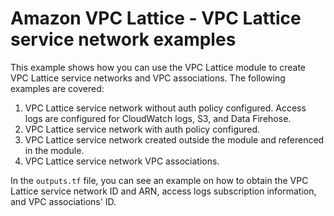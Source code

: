 # Amazon VPC Lattice - VPC Lattice service network examples

This example shows how you can use the VPC Lattice module to create VPC Lattice service networks and VPC associations. The following examples are covered:

1. VPC Lattice service network without auth policy configured. Access logs are configured for CloudWatch logs, S3, and Data Firehose.
2. VPC Lattice service network with auth policy configured.
3. VPC Lattice service network created outside the module and referenced in the module.
4. VPC Lattice service network VPC associations.

In the `outputs.tf` file, you can see an example on how to obtain the VPC Lattice service network ID and ARN, access logs subscription information, and VPC associations' ID.

